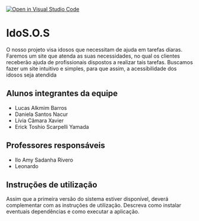 [![Open in Visual Studio Code](https://classroom.github.com/assets/open-in-vscode-718a45dd9cf7e7f842a935f5ebbe5719a5e09af4491e668f4dbf3b35d5cca122.svg)](https://classroom.github.com/online_ide?assignment_repo_id=10811764&assignment_repo_type=AssignmentRepo)
# IdoS.O.S
O nosso projeto visa idosos que necessitam de ajuda em tarefas díaras. Faremos um site que atenda as suas necessidades, no qual os clientes receberão ajuda de  profissionais dispostos a realizar tais tarefas. Buscamos fazer um site intuitivo e simples, para que assim, a acessibilidade dos idosos seja atendida

## Alunos integrantes da equipe

* Lucas Alkmim Barros
* Daniela Santos Nacur
* Lívia Câmara Xavier 
* Erick Toshio Scarpelli Yamada

## Professores responsáveis

* Ilo Amy Sadanha Rivero
* Leonardo 

## Instruções de utilização

Assim que a primeira versão do sistema estiver disponível, deverá complementar com as instruções de utilização. Descreva como instalar eventuais dependências e como executar a aplicação.
